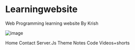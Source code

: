 # Learningwebsite
Web Programming learning website By Krish

![image](https://github.com/Karan-Krish/Learningwebsite/assets/159697389/6baeb70f-b4c5-4957-8c8f-2feff3b6e5ce)



Home
Contact
Server.Js
Theme
Notes
Code
Videos+shorts
